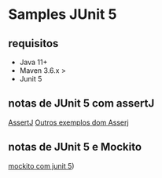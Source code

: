 # Samples JUnit 5

## requisitos

- Java 11+
- Maven 3.6.x >
- Junit 5

## notas de JUnit 5 com assertJ

[AssertJ](https://assertj.github.io/doc/)
[Outros exemplos dom Asserj](https://www.baeldung.com/assertj-exception-assertion)

## notas de JUnit 5 e Mockito

[mockito com junit 5](https://www.baeldung.com/mockito-junit-5-extension))


